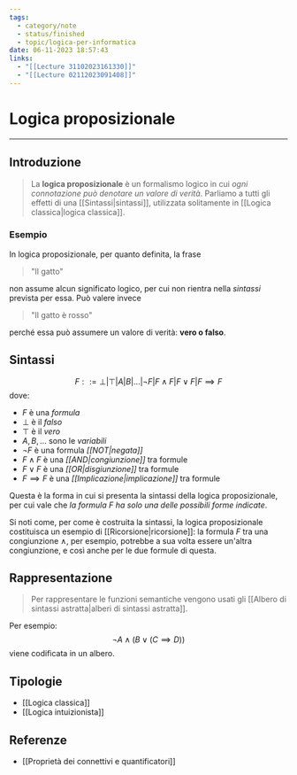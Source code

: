 ```yaml
---
tags:
  - category/note
  - status/finished
  - topic/logica-per-informatica
date: 06-11-2023 18:57:43
links:
  - "[[Lecture 31102023161330]]"
  - "[[Lecture 02112023091408]]"
---
```

# Logica proposizionale
---
## Introduzione
> La **logica proposizionale** è un formalismo logico in cui _ogni connotazione può denotare un valore di verità_. Parliamo a tutti gli effetti di una [[Sintassi|sintassi]], utilizzata solitamente in [[Logica classica|logica classica]].

### Esempio
In logica proposizionale, per quanto definita, la frase
> "Il gatto"

non assume alcun significato logico, per cui non rientra nella _sintassi_ prevista per essa.
Può valere invece
> "Il gatto è rosso"

perché essa può assumere un valore di verità: **vero o falso**.

## Sintassi
$$F ::= \bot | \top | A | B | ... | \neg F | F \land F | F \lor F | F \implies F$$
dove:
- $F$ è una _formula_
- $\bot$ è il _falso_
- $\top$ è il _vero_
- $A, B, ...$ sono le _variabili_
- $\neg F$ è una formula _[[NOT|negata]]_
- $F \land F$ è una _[[AND|congiunzione]]_ tra formule
- $F \lor F$ è una _[[OR|disgiunzione]]_ tra formule
- $F \implies F$ è una _[[Implicazione|implicazione]]_ tra formule

Questa è la forma in cui si presenta la sintassi della logica proposizionale, per cui vale che _la formula $F$ ha solo una delle possibili forme indicate_.

Si noti come, per come è costruita la sintassi, la logica proposizionale costituisca un esempio di [[Ricorsione|ricorsione]]: la formula $F$ tra una congiunzione $\land$, per esempio, potrebbe a sua volta essere un'altra congiunzione, e così anche per le due formule di questa.

## Rappresentazione
> Per rappresentare le funzioni semantiche vengono usati gli [[Albero di sintassi astratta|alberi di sintassi astratta]].

Per esempio:
$$\neg A \land (B \lor (C \implies D))$$
viene codificata in un albero.

## Tipologie
- [[Logica classica]]
- [[Logica intuizionista]]

## Referenze
- [[Proprietà dei connettivi e quantificatori]]